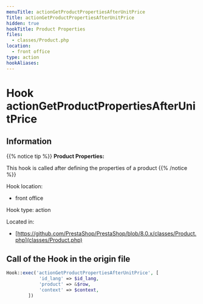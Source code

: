 ```yaml
---
menuTitle: actionGetProductPropertiesAfterUnitPrice
Title: actionGetProductPropertiesAfterUnitPrice
hidden: true
hookTitle: Product Properties
files:
  - classes/Product.php
location:
  - front office
type: action
hookAliases:
---
```


# Hook actionGetProductPropertiesAfterUnitPrice

## Information

{{% notice tip %}}
**Product Properties:** 

This hook is called after defining the properties of a product
{{% /notice %}}

Hook location:
  - front office

Hook type: action

Located in: 
  - [https://github.com/PrestaShop/PrestaShop/blob/8.0.x/classes/Product.php](classes/Product.php)

## Call of the Hook in the origin file

```php
Hook::exec('actionGetProductPropertiesAfterUnitPrice', [
            'id_lang' => $id_lang,
            'product' => &$row,
            'context' => $context,
        ])
```
